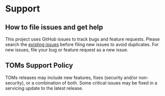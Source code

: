 # Support

## How to file issues and get help

This project uses GitHub issues to track bugs and feature requests. Please search the [existing issues](https://github.com/ganweisoft/TOMs/issues) before filing new issues to avoid duplicates. For new issues, file your bug or feature request as a new issue.

## TOMs Support Policy

TOMs releases may include new features, fixes (security and/or non-security), or a combination of both. Some critical issues may be fixed in a servicing update to the latest release.
